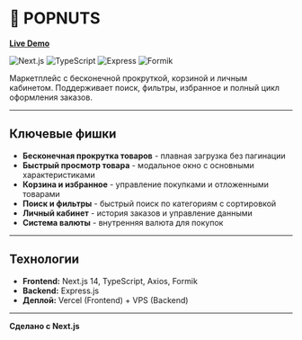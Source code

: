 # 🛒 POPNUTS

**[Live Demo](https://popnuts.dmitri-server.ru/)**

![Next.js](https://img.shields.io/badge/Next.js-14-black) ![TypeScript](https://img.shields.io/badge/TypeScript-5.0-blue) ![Express](https://img.shields.io/badge/Express.js-4.18-green) ![Formik](https://img.shields.io/badge/Formik-2.4-blue)

Маркетплейс с бесконечной прокруткой, корзиной и личным кабинетом. Поддерживает поиск, фильтры, избранное и полный цикл оформления заказов.

---

## Ключевые фишки

- **Бесконечная прокрутка товаров** - плавная загрузка без пагинации
- **Быстрый просмотр товара** - модальное окно с основными характеристиками
- **Корзина и избранное** - управление покупками и отложенными товарами
- **Поиск и фильтры** - быстрый поиск по категориям с сортировкой
- **Личный кабинет** - история заказов и управление данными
- **Система валюты** - внутренняя валюта для покупок

---

## Технологии

- **Frontend:** Next.js 14, TypeScript, Axios, Formik
- **Backend:** Express.js
- **Деплой:** Vercel (Frontend) + VPS (Backend)

---

**Сделано с Next.js**
